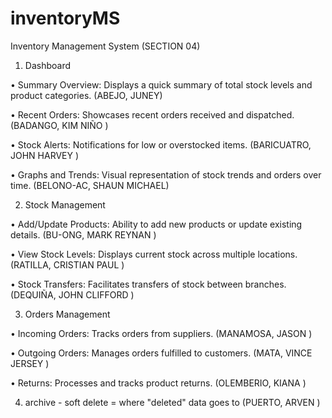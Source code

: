 # inventoryMS

Inventory Management System (SECTION 04)
1. Dashboard

•	Summary Overview: Displays a quick summary of total stock levels and product categories. (ABEJO, JUNEY) 

•	Recent Orders: Showcases recent orders received and dispatched. (BADANGO, KIM NIÑO )

•	Stock Alerts: Notifications for low or overstocked items. (BARICUATRO, JOHN HARVEY )

•	Graphs and Trends: Visual representation of stock trends and orders over time. (BELONO-AC, SHAUN MICHAEL)

2. Stock Management

•	Add/Update Products: Ability to add new products or update existing details. (BU-ONG, MARK REYNAN )

•	View Stock Levels: Displays current stock across multiple locations. (RATILLA, CRISTIAN PAUL )

•	Stock Transfers: Facilitates transfers of stock between branches. (DEQUIÑA, JOHN CLIFFORD )

3. Orders Management

•	Incoming Orders: Tracks orders from suppliers. (MANAMOSA, JASON )

•	Outgoing Orders: Manages orders fulfilled to customers. (MATA, VINCE JERSEY )

•	Returns: Processes and tracks product returns. (OLEMBERIO, KIANA )

4. archive - soft delete = where "deleted" data goes to (PUERTO, ARVEN )